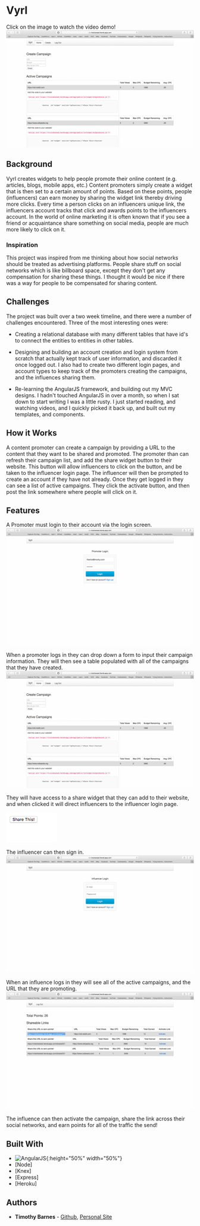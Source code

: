 # Vyrl
Click on the image to watch the video demo! 
[![Capstone Video](https://github.com/TheRickestRick/Capstone/blob/master/ScreenShots/Screen%20Shot%202018-07-16%20at%203.35.52%20PM.png)](https://youtu.be/xoNnIZTmAKk)

## Background
Vyrl creates widgets to help people promote their online content (e.g. articles, blogs, mobile apps, etc.)  Content promoters simply create a widget that is then set to a certain amount of points. Based on these points, people (influencers) can earn money by sharing the widget link thereby driving more clicks.  Every time a person clicks on an influencers unique link, the influencers account tracks that click and awards points to the influencers account. In the world of online marketing it is often known that if you see a friend or acquaintance share something on social media, people are much more likely to click on it.

### Inspiration
This project was inspired from me thinking about how social networks should be treated as advertising platforms.
People share stuff on social networks which is like billboard space, except they don't get any compensation for sharing these things. I thought it would be nice if there was a way for people to be compensated for sharing content.


## Challenges
The project was built over a two week timeline, and there were a number of challenges encountered. Three of the most interesting ones were:
 - Creating a relational database with many different tables that have id's to connect the entities to entities in other tables.

 - Designing and building an account creation and login system from scratch that actually kept track of user information, and discarded it once logged out. I also had to create two different login pages, and account types to keep track of the promoters creating the campaigns, and the influences sharing them.
 
 - Re-learning the AngularJS framework, and building out my MVC designs. I hadn't touched AngularJS in over a month, so when I sat down to start writing I was a little rusty. I just started reading, and watching videos, and I quickly picked it back up, and built out my templates, and components.
 
 ## How it Works
A content promoter can create a campaign by providing a URL to the content that they want to be shared and promoted. The promoter than can refresh their campaign list, and add the share widget button to their website. This button will allow influencers to click on the button, and be taken to the influencer login page. 
The influencer will then be prompted to create an account if they have not already. 
Once they get logged in they can see a list of active campaigns. They click the activate button, and then post the link somewhere where people will click on it.

## Features
A Promoter must login to their account via the login screen.
![alt text](https://github.com/TheRickestRick/Capstone/blob/master/ScreenShots/Screen%20Shot%202018-07-16%20at%203.26.01%20PM.png)

When a promoter logs in they can drop down a form to input their campaign information. They will then see a table populated with all of the campaigns that they have created.
![alt text](https://github.com/TheRickestRick/Capstone/blob/master/ScreenShots/Screen%20Shot%202018-07-16%20at%203.35.52%20PM.png)

They will have access to a share widget that they can add to their website, and when clicked it will direct influencers to the influencer login page.

![alt text](https://github.com/TheRickestRick/Capstone/blob/master/ScreenShots/Screen%20Shot%202018-07-16%20at%203.40.39%20PM.png)

The influencer can then sign in.
![alt text](https://github.com/TheRickestRick/Capstone/blob/master/ScreenShots/Screen%20Shot%202018-07-16%20at%203.39.42%20PM.png)

When an influence logs in they will see all of the active campaigns, and the URL that they are promoting.
![alt text](https://github.com/TheRickestRick/Capstone/blob/master/ScreenShots/Screen%20Shot%202018-07-16%20at%203.39.35%20PM.png)

The influence can then activate the campaign, share the link across their social networks, and earn points for all of the traffic the send!



## Built With

* ![AngularJS](https://angular.io/assets/images/logos/angular/angular.svg){:height="50%" width="50%"}
* [Node]
* [Knex]
* [Express]
* [Heroku]


## Authors

* **Timothy Barnes** - [Github](https://github.com/TheRickestRick), [Personal Site]()
